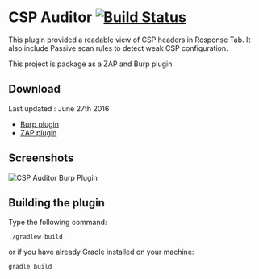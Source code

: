 # CSP Auditor [![Build Status](https://travis-ci.org/GoSecure/csp-auditor.png)](https://travis-ci.org/GoSecure/csp-auditor)

This plugin provided a readable view of CSP headers in Response Tab. It also include Passive scan rules to detect weak CSP configuration.

This project is package as a ZAP and Burp plugin.


## Download

Last updated : June 27th 2016

 - [Burp plugin](https://github.com/GoSecure/csp-auditor/blob/master/downloads/csp-auditor-burp-1.jar?raw=true)
 - [ZAP plugin](https://github.com/GoSecure/csp-auditor/blob/master/downloads/cspauditor-alpha-1.zap?raw=true)

## Screenshots

![CSP Auditor Burp Plugin](https://raw.githubusercontent.com/GoSecure/csp-auditor/master/demo.gif)

## Building the plugin

Type the following command:

```
./gradlew build
```

or if you have already Gradle installed on your machine: 

```
gradle build
```
